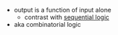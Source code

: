 
 - output is a function of input alone
    - contrast with [sequential logic](sequential-logic.md)
 - aka combinatorial logic
